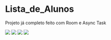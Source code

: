 # Lista_de_Alunos
Projeto já completo feito com Room e Async Task

<img src="https://github.com/jdleite/Lista_de_Alunos/blob/master/app/src/main/res/git/1.PNG">
<img src="https://github.com/jdleite/Lista_de_Alunos/blob/master/app/src/main/res/git/2.PNG">
<img src="https://github.com/jdleite/Lista_de_Alunos/blob/master/app/src/main/res/git/3.PNG">
<img src="https://github.com/jdleite/Lista_de_Alunos/blob/master/app/src/main/res/git/4.PNG">

